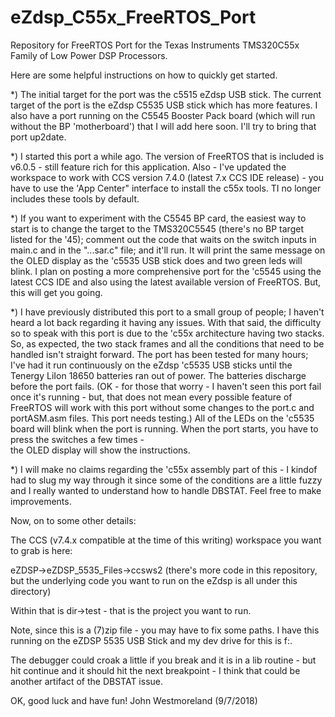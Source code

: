 # eZdsp_C55x_FreeRTOS_Port
Repository for FreeRTOS Port for the Texas Instruments TMS320C55x Family of Low Power DSP Processors.

Here are some helpful instructions on how to quickly get started.

*)  The initial target for the port was the c5515 eZdsp USB stick.  The current target of the port is the eZdsp C5535 USB stick which 
    has more features.  I also have a port running on the C5545 Booster Pack board (which will run without the BP 'motherboard') that
    I will add here soon.  I'll try to bring that port up2date.

*)  I started this port a while ago.  The version of FreeRTOS that is included is v6.0.5 - still feature rich for this application.
    Also - I've updated the workspace to work with CCS version 7.4.0 (latest 7.x CCS IDE release) - you have to use the 'App Center"
    interface to install the c55x tools.  TI no longer includes these tools by default.

*)  If you want to experiment with the C5545 BP card, the easiest way to start is to change the target to the TMS320C5545 (there's no
    BP target listed for the '45); comment out the code that waits on the switch inputs in main.c and in the "...sar.c" file; and it'll
    run.  It will print the same message on the OLED display as the 'c5535 USB stick does and two green leds will blink.  I plan on posting
    a more comprehensive port for the 'c5545 using the latest CCS IDE and also using the latest available version of FreeRTOS.  But, this
    will get you going.

*)  I have previously distributed this port to a small group of people; I haven't heard a lot back regarding it having any issues.  With that
    said, the difficulty so to speak with this port is due to the 'c55x architecture having two stacks.  So, as expected, the two stack frames
    and all the conditions that need to be handled isn't straight forward.  The port has been tested for many hours; I've had it run continuously
    on the eZdsp 'c5535 USB sticks until the Tenergy LiIon 18650 batteries ran out of power.  The batteries discharge before the port fails. 
    (OK - for those that worry - I haven't seen this port fail once it's running - but, that does not mean every possible feature of FreeRTOS 
     will work with this port without some changes to the port.c and portASM.asm files.  This port needs testing.)
    All of the LEDs on the 'c5535 board will blink when the port is running.  When the port starts, you have to press the switches a few times -  
    the OLED display will show the instructions.

*)  I will make no claims regarding the 'c55x assembly part of this - I kindof had to slug my way through it since some of the conditions are a 
    little fuzzy and I really wanted to understand how to handle DBSTAT.  Feel free to make improvements.

Now, on to some other details:

The CCS (v7.4.x compatible at the time of this writing) workspace you want to grab is here:

eZDSP->eZDSP_5535_Files->ccsws2  (there's more code in this repository, but the underlying code you want to run on the eZdsp is all under this directory)

Within that is dir->test - that is the project you want to run.

Note, since this is a (7)zip file - you may have to fix some paths.  I have this running on the eZDSP 5535 USB Stick and my dev drive for this is f:\.

The debugger could croak a little if you break and it is in a lib routine - but hit continue and it should hit the next breakpoint - I think that could be another artifact of the DBSTAT issue.

OK, good luck and have fun!
John Westmoreland
(9/7/2018)


